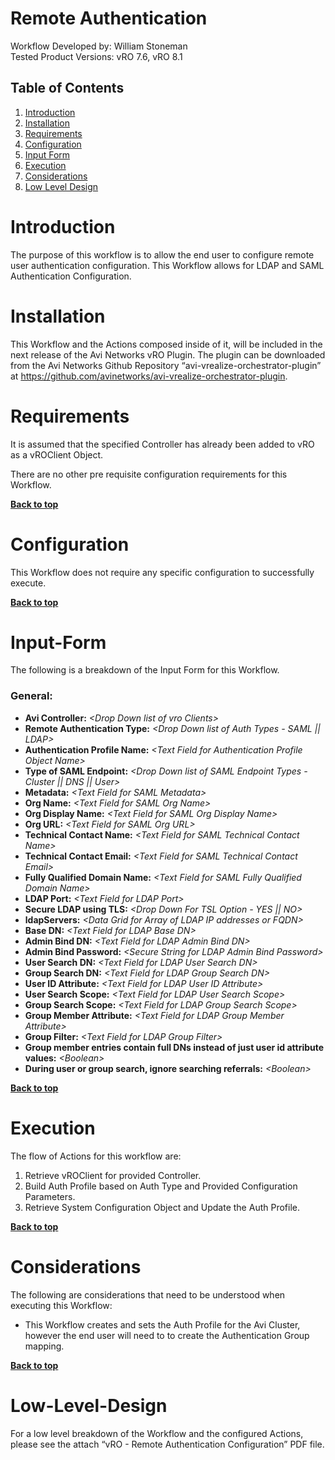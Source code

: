 # Remote Authentication

Workflow Developed by: William Stoneman</br>
Tested Product Versions: vRO 7.6, vRO 8.1</br>


## Table of Contents
1.	[Introduction](#Introduction)
1.	[Installation](#Installation)
1.	[Requirements](#Requirements)
1.	[Configuration](#Configuration)
1.	[Input Form](#Input-Form)
1.	[Execution](#Execution)
1.	[Considerations](#Considerations)
1.	[Low Level Design](#Low-Level-Design)



# Introduction

The purpose of this workflow is to allow the end user to configure remote user authentication configuration. This Workflow allows for LDAP and SAML Authentication Configuration.


# Installation

This Workflow and the Actions composed inside of it, will be included in the next release of the Avi Networks vRO Plugin. The plugin can be downloaded from the Avi Networks Github Repository “avi-vrealize-orchestrator-plugin” at https://github.com/avinetworks/avi-vrealize-orchestrator-plugin.

# Requirements

It is assumed that the specified Controller has already been added to vRO as a vROClient Object.

There are no other pre requisite configuration requirements for this Workflow.


**[Back to top](#table-of-contents)**

# Configuration

This Workflow does not require any specific configuration to successfully execute.


**[Back to top](#table-of-contents)**


# Input-Form

The following is a breakdown of the Input Form for this Workflow.

### General: 
- **Avi Controller:** *\<Drop Down list of vro Clients\>*</br>
- **Remote Authentication Type:** *\<Drop Down list of Auth Types - SAML || LDAP\>*</br>
- **Authentication Profile Name:** *\<Text Field for Authentication Profile Object Name\>*</br>
- **Type of SAML Endpoint:** *\<Drop Down list of SAML Endpoint Types - Cluster || DNS || User\>*</br>
- **Metadata:** *\<Text Field for SAML Metadata\>*</br>
- **Org Name:** *\<Text Field for SAML Org Name\>*</br>
- **Org Display Name:** *\<Text Field for SAML Org Display Name\>*</br>
- **Org URL:** *\<Text Field for SAML Org URL\>*</br>
- **Technical Contact Name:** *\<Text Field for SAML Technical Contact Name\>*</br>
- **Technical Contact Email:** *\<Text Field for SAML Technical Contact Email\>*</br>
- **Fully Qualified Domain Name:** *\<Text Field for SAML Fully Qualified Domain Name\>*</br>
- **LDAP Port:** *\<Text Field for LDAP Port\>*</br>
- **Secure LDAP using TLS:** *\<Drop Down For TSL Option - YES || NO\>*</br>
- **ldapServers:** *\<Data Grid for Array of LDAP IP addresses or FQDN\>*</br>
- **Base DN:** *\<Text Field for LDAP Base DN\>*</br>
- **Admin Bind DN:** *\<Text Field for LDAP Admin Bind DN\>*</br>
- **Admin Bind Password:** *\<Secure String for LDAP Admin Bind Password\>*</br>
- **User Search DN:** *\<Text Field for LDAP User Search DN\>*</br>
- **Group Search DN:** *\<Text Field for LDAP Group Search DN\>*</br>
- **User ID Attribute:** *\<Text Field for LDAP User ID Attribute\>*</br>
- **User Search Scope:** *\<Text Field for LDAP User Search Scope\>*</br>
- **Group Search Scope:** *\<Text Field for LDAP Group Search Scope\>*</br>
- **Group Member Attribute:** *\<Text Field for LDAP Group Member Attribute\>*</br>
- **Group Filter:** *\<Text Field for LDAP Group Filter\>*</br>
- **Group member entries contain full DNs instead of just user id attribute values:** *\<Boolean\>*</br>
- **During user or group search, ignore searching referrals:** *\<Boolean\>*</br>



**[Back to top](#table-of-contents)**

# Execution

The flow of Actions for this workflow are:

1.	Retrieve vROClient for provided Controller.
2.	Build Auth Profile based on Auth Type and Provided Configuration Parameters.
3.  Retrieve System Configuration Object and Update the Auth Profile.


**[Back to top](#table-of-contents)**

# Considerations

The following are considerations that need to be understood when executing this Workflow:

* This Workflow creates and sets the Auth Profile for the Avi Cluster, however the end user will need to to create the Authentication Group mapping.

**[Back to top](#table-of-contents)**

# Low-Level-Design

For a low level breakdown of the Workflow and the configured Actions, please see the attach “vRO - Remote Authentication Configuration” PDF file.

